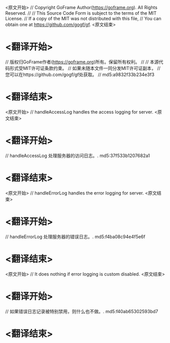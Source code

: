 
<原文开始>
// Copyright GoFrame Author(https://goframe.org). All Rights Reserved.
//
// This Source Code Form is subject to the terms of the MIT License.
// If a copy of the MIT was not distributed with this file,
// You can obtain one at https://github.com/gogf/gf.
<原文结束>

# <翻译开始>
// 版权归GoFrame作者(https://goframe.org)所有。保留所有权利。
//
// 本源代码形式受MIT许可证条款约束。
// 如果未随本文件一同分发MIT许可证副本，
// 您可以在https://github.com/gogf/gf处获取。
// md5:a9832f33b234e3f3
# <翻译结束>


<原文开始>
// handleAccessLog handles the access logging for server.
<原文结束>

# <翻译开始>
// handleAccessLog 处理服务器的访问日志。. md5:37f533b1207682a1
# <翻译结束>


<原文开始>
// handleErrorLog handles the error logging for server.
<原文结束>

# <翻译开始>
// handleErrorLog 处理服务器的错误日志。. md5:f4ba08c94e4f5e6f
# <翻译结束>


<原文开始>
// It does nothing if error logging is custom disabled.
<原文结束>

# <翻译开始>
// 如果错误日志记录被特别禁用，则什么也不做。. md5:f40ab65302593bd7
# <翻译结束>

